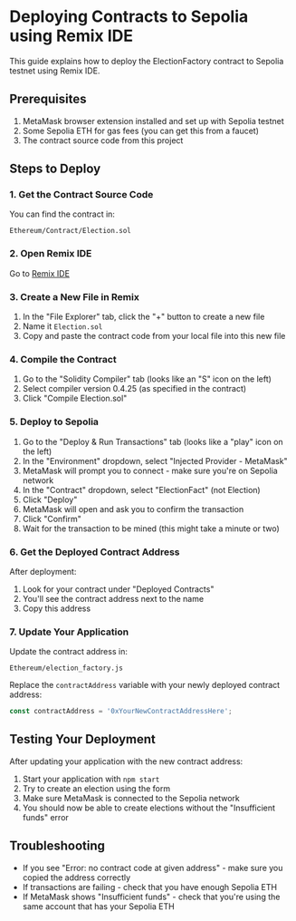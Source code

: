 # Deploying Contracts to Sepolia using Remix IDE

This guide explains how to deploy the ElectionFactory contract to Sepolia testnet using Remix IDE.

## Prerequisites

1. MetaMask browser extension installed and set up with Sepolia testnet
2. Some Sepolia ETH for gas fees (you can get this from a faucet)
3. The contract source code from this project

## Steps to Deploy

### 1. Get the Contract Source Code

You can find the contract in:
```
Ethereum/Contract/Election.sol
```

### 2. Open Remix IDE

Go to [Remix IDE](https://remix.ethereum.org/)

### 3. Create a New File in Remix

1. In the "File Explorer" tab, click the "+" button to create a new file
2. Name it `Election.sol`
3. Copy and paste the contract code from your local file into this new file

### 4. Compile the Contract

1. Go to the "Solidity Compiler" tab (looks like an "S" icon on the left)
2. Select compiler version 0.4.25 (as specified in the contract)
3. Click "Compile Election.sol"

### 5. Deploy to Sepolia

1. Go to the "Deploy & Run Transactions" tab (looks like a "play" icon on the left)
2. In the "Environment" dropdown, select "Injected Provider - MetaMask"
3. MetaMask will prompt you to connect - make sure you're on Sepolia network
4. In the "Contract" dropdown, select "ElectionFact" (not Election)
5. Click "Deploy"
6. MetaMask will open and ask you to confirm the transaction
7. Click "Confirm"
8. Wait for the transaction to be mined (this might take a minute or two)

### 6. Get the Deployed Contract Address

After deployment:
1. Look for your contract under "Deployed Contracts"
2. You'll see the contract address next to the name
3. Copy this address

### 7. Update Your Application

Update the contract address in:
```
Ethereum/election_factory.js
```

Replace the `contractAddress` variable with your newly deployed contract address:

```javascript
const contractAddress = '0xYourNewContractAddressHere';
```

## Testing Your Deployment

After updating your application with the new contract address:

1. Start your application with `npm start`
2. Try to create an election using the form
3. Make sure MetaMask is connected to the Sepolia network
4. You should now be able to create elections without the "Insufficient funds" error

## Troubleshooting

- If you see "Error: no contract code at given address" - make sure you copied the address correctly
- If transactions are failing - check that you have enough Sepolia ETH
- If MetaMask shows "Insufficient funds" - check that you're using the same account that has your Sepolia ETH 
